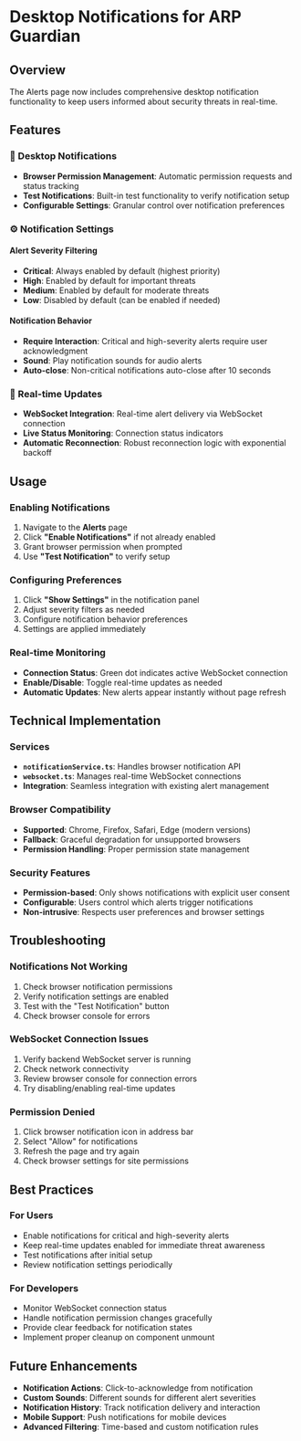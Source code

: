 # Desktop Notifications for ARP Guardian

## Overview

The Alerts page now includes comprehensive desktop notification functionality to keep users informed about security threats in real-time.

## Features

### 🔔 Desktop Notifications
- **Browser Permission Management**: Automatic permission requests and status tracking
- **Test Notifications**: Built-in test functionality to verify notification setup
- **Configurable Settings**: Granular control over notification preferences

### ⚙️ Notification Settings

#### Alert Severity Filtering
- **Critical**: Always enabled by default (highest priority)
- **High**: Enabled by default for important threats
- **Medium**: Enabled by default for moderate threats
- **Low**: Disabled by default (can be enabled if needed)

#### Notification Behavior
- **Require Interaction**: Critical and high-severity alerts require user acknowledgment
- **Sound**: Play notification sounds for audio alerts
- **Auto-close**: Non-critical notifications auto-close after 10 seconds

### 🔄 Real-time Updates
- **WebSocket Integration**: Real-time alert delivery via WebSocket connection
- **Live Status Monitoring**: Connection status indicators
- **Automatic Reconnection**: Robust reconnection logic with exponential backoff

## Usage

### Enabling Notifications
1. Navigate to the **Alerts** page
2. Click **"Enable Notifications"** if not already enabled
3. Grant browser permission when prompted
4. Use **"Test Notification"** to verify setup

### Configuring Preferences
1. Click **"Show Settings"** in the notification panel
2. Adjust severity filters as needed
3. Configure notification behavior preferences
4. Settings are applied immediately

### Real-time Monitoring
- **Connection Status**: Green dot indicates active WebSocket connection
- **Enable/Disable**: Toggle real-time updates as needed
- **Automatic Updates**: New alerts appear instantly without page refresh

## Technical Implementation

### Services
- **`notificationService.ts`**: Handles browser notification API
- **`websocket.ts`**: Manages real-time WebSocket connections
- **Integration**: Seamless integration with existing alert management

### Browser Compatibility
- **Supported**: Chrome, Firefox, Safari, Edge (modern versions)
- **Fallback**: Graceful degradation for unsupported browsers
- **Permission Handling**: Proper permission state management

### Security Features
- **Permission-based**: Only shows notifications with explicit user consent
- **Configurable**: Users control which alerts trigger notifications
- **Non-intrusive**: Respects user preferences and browser settings

## Troubleshooting

### Notifications Not Working
1. Check browser notification permissions
2. Verify notification settings are enabled
3. Test with the "Test Notification" button
4. Check browser console for errors

### WebSocket Connection Issues
1. Verify backend WebSocket server is running
2. Check network connectivity
3. Review browser console for connection errors
4. Try disabling/enabling real-time updates

### Permission Denied
1. Click browser notification icon in address bar
2. Select "Allow" for notifications
3. Refresh the page and try again
4. Check browser settings for site permissions

## Best Practices

### For Users
- Enable notifications for critical and high-severity alerts
- Keep real-time updates enabled for immediate threat awareness
- Test notifications after initial setup
- Review notification settings periodically

### For Developers
- Monitor WebSocket connection status
- Handle notification permission changes gracefully
- Provide clear feedback for notification states
- Implement proper cleanup on component unmount

## Future Enhancements

- **Notification Actions**: Click-to-acknowledge from notification
- **Custom Sounds**: Different sounds for different alert severities
- **Notification History**: Track notification delivery and interaction
- **Mobile Support**: Push notifications for mobile devices
- **Advanced Filtering**: Time-based and custom notification rules 